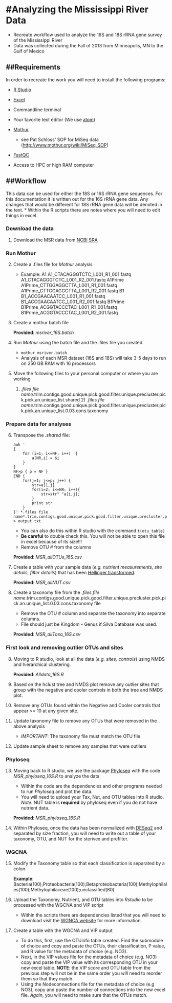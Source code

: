 #Analyzing the Mississippi River Data
======================================

* Recreate workflow used to analyze the 16S and 18S rRNA gene survey of the Mississippi River
* Data was collected during the Fall of 2013 from Minneapolis, MN to the Gulf of Mexico


##Requirements
--------------

In order to recreate the work you will need to install the following programs:
* [R Studio](https://www.rstudio.com/)
* [Excel](https://office.live.com/start/Excel.aspx)
* Commandline terminal
* Your favorite text editor (We use [atom](https://atom.io/))
* [Mothur](http://www.mothur.org/)

    *  see Pat Schloss' SOP for MiSeq data (http://www.mothur.org/wiki/MiSeq_SOP)
* [FastQC](http://www.bioinformatics.babraham.ac.uk/projects/fastqc/)
* Access to HPC or high RAM computer

##Workflow
----------

This data can be used for either the 18S or 16S rRNA gene sequences. For this documentation it is written out for the 16S rRNA gene data. Any changes that would be different for 18S rRNA gene data will be denoted in the text.
    *  Within the R scripts there are notes where you will need to edit things in excel. 
### Download the data
1. Download the MSR data from [NCBI SRA](http://www.ncbi.nlm.nih.gov/sra)
### Run Mothur
2. Create a .files file for *Mothur* analysis

    *  Example:
        A1	A1_CTACAGGGTCTC_L001_R1_001.fastq	A1_CTACAGGGTCTC_L001_R2_001.fastq
        A1Prime	A1Prime_CTTGGAGGCTTA_L001_R1_001.fastq	A1Prime_CTTGGAGGCTTA_L001_R2_001.fastq
        B1	B1_ACCGAACAATCC_L001_R1_001.fastq	B1_ACCGAACAATCC_L001_R2_001.fastq
        B1Prime	B1Prime_ACGGTACCCTAC_L001_R1_001.fastq	B1Prime_ACGGTACCCTAC_L001_R2_001.fastq
3. Create a mothur batch file

    **Provided**: *msriver_16S.batch*
4. Run *Mothur* using the batch file and the .files file you created

    *  `mothur msriver.batch`
    *  Analysis of each MSR dataset (16S and 18S) will take 3-5 days to run on 250 GB RAM with 16 processors
5. Move the following files to your personal computer or where you are working

    1) *.files file name*.trim.contigs.good.unique.pick.good.filter.unique.precluster.pick.pick.an.unique_list.shared 2) *.files file name*.trim.contigs.good.unique.pick.good.filter.unique.precluster.pick.pick.an.unique_list.0.03.cons.taxonomy
### Prepare data for analyses
6. Transpose the *.shared* file:

    ```
    awk '
    {
        for (i=1; i<=NF; i++)  {
            a[NR,i] = $i
        }
    }
    NF>p { p = NF }
    END {   
        for(j=1; j<=p; j++) {
            str=a[1,j]
            for(i=2; i<=NR; i++){
                str=str" "a[i,j];
            }
            print str
        }
    }' *.files file name*.trim.contigs.good.unique.pick.good.filter.unique.precluster.pick.pick.an.unique_list.shared > output.txt
    ```
    *  You can also do this within R studio with the command `t(otu_table)`
    *  **Be careful** to double check this. You will not be able to open this file in excel because of its size!!!
    *  Remove OTU # from the columns

    **Provided**: *MSR_allOTUs_16S.csv*
7. Create a table with your sample data (*e.g. nutrient measurements, site details, filter details*) that has been [Hellinger transformed](http://cc.oulu.fi/~jarioksa/softhelp/vegan/html/decostand.html).

    **Provided**: *MSR_allNUT.csv*
8. Create a taxonomy file from the *.files file name*.trim.contigs.good.unique.pick.good.filter.unique.precluster.pick.pick.an.unique_list.0.03.cons.taxonomy file
    *  Remove the OTU # column and separate the taxonomy into separate columns.
    *  File should just be Kingdom - Genus if Silva Database was used.

    **Provided**: *MSR_allTaxa_16S.csv*
### First look and removing outlier OTUs and sites
8. Moving to R studio, look at all the data (*e.g. sites, controls*) using NMDS and hierarchical clustering.

    **Provided**: *Alldata_16S.R*
9. Based on the hclust tree  and NMDS plot remove any outlier sites that group with the negative and cooler controls in both the tree and NMDS plot.
10. Remove any OTUs  found within the Negative and Cooler controls that appear >= 10 at any given site.
11. Update taxonomy file to remove any OTUs that were removed in the above analysis

    *  *IMPORTANT*: The taxonomy file must match the OTU file
12. Update sample sheet to remove any samples that were outliers
### Phyloseq
13. Moving back to R studio, we use the package [Phyloseq](https://joey711.github.io/phyloseq/) with the code *MSR_phyloseq_16S.R* to analyze the data

    *  Within the code are the dependencies and other programs needed to run *Phyloseq* and plot the data.
    *  You will need to upload your Tax, Nut, and OTU tables into R studio. *Note*: NUT table is **required** by phyloseq even if you do not have nutrient data.

    **Provided**: *MSR_phyloseq_16S.R*
14. Within Phyloseq, once the data has been normalized with [DESeq2](http://bioconductor.org/packages/release/bioc/html/DESeq2.html) and separated by size fraction, you will need to write out a table of your taxonomy, OTU, and NUT for the sterivex and prefilter.
### WGCNA
15. Modify the Taxonomy table so that each classification is separated by a colon

    **Example**: Bacteria(100);Proteobacteria(100);Betaproteobacteria(100);Methylophilales(100);Methylophilaceae(100);unclassified(80)
16. Upload the Taxonomy, Nutrient, and OTU tables into *Rstudio* to be processed with the WGCNA and VIP script

    *  Within the scripts there are dependencies listed that you will need to download visit the [WGNCA website](https://labs.genetics.ucla.edu/horvath/CoexpressionNetwork/Rpackages/WGCNA/) for more information.
17. Create a table with the WGCNA and VIP output

    *  To do this, first, use the OTUinfo table created. Find the submodule of choice and copy and paste the OTUs, their classification, P value, and R value for the metadata of choice (e.g. NO3).
    *  Next, in the VIP values file for the metadata of choice (e.g. NO3) copy and paste the VIP value with its corresponding OTU in your new excel table. **NOTE**: the VIP score and OTU table from the previous step will not be in the same order you *will* need to reorder them so that they match.
    *  Using the Nodeconnections file for the metadata of choice (e.g NO3), copy and paste the number of connections into the new excel file. *Again*, you will need to make sure that the OTUs match.

